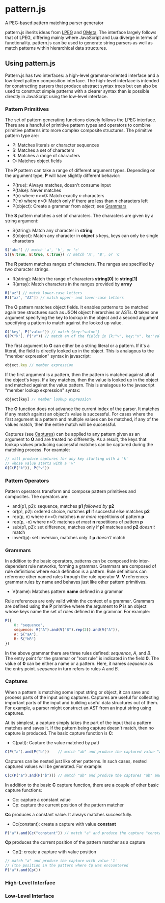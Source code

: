 pattern.js
==========

A PEG-based pattern matching parser generator

pattern.js iherits ideas from [LPEG](http://www.inf.puc-rio.br/~roberto/lpeg/) and [OMeta](http://tinlizzie.org/ometa/).  The interface largely follows that of LPEG, differing mainly where JavaScript and Lua diverge in terms of functionality. pattern.js can be used to generate string parsers as well as match patterns within hierarchical data structures.


## Using pattern.js ##
Pattern.js has two interfaces: a high-level grammar-oriented interface and a low-level pattern composition interface.  The high-level interface is intended for constructing parsers that produce abstract syntax trees but can also be used to construct simple patterns with a clearer syntax than is possible directly in JavaScript using the low-level interface.

### Pattern Primitives ###
The set of pattern generating functions closely follows the LPEG interface.  There are a handful of primitive pattern types and operators to combine primitive patterns into more complex composite structures.  The primitive pattern type are:

* P: Matches literals or character sequences
* S: Matches a set of characters
* R: Matches a range of characters
* O: Matches object fields

The __P__ pattern can take a range of different argument types.  Depending on the argument type, __P__ will have slightly different behavior:

* P(true): Always matches, doesn't consume input
* P(false): Never matches
* P(n) where n>=0: Match exactly *n* characters
* P(-n) where n>0: Match only if there are less than *n* characters left
* P(object): Create a grammar from *object*, see [Grammars](#Grammars)

The __S__ pattern matches a set of characters.  The characters are given by a string argument:

* S(string): Match any character in __string__
* S(object): Match any character in __object__'s keys, keys can only be single characters

```js
S("abc") // match 'a', 'b', or 'c'
S({A:true, B:true, C:true}) // match 'A', 'B', or 'C
```

The __R__ pattern matches ranges of characters.  The ranges are specified by two character strings.

* R(string): Match the range of characters __string[0]__ to __string[1]__
* R(array): Match characters in the ranges provided by __array__

```js
R("az") // match lower-case letters
R(["az", "AZ"]) // match upper- and lower-case letters
```

The __O__ pattern matches object fields.  It enables patterns to be matched again tree structures such as JSON object hierarchies or ASTs.  __O__ takes one argument specifying the key to lookup in the object and a second argument specifying a pattern to match against the looked up value.

```js
O("key", P("value")) // match {key:"value"}
O(P("k"), P("v")) // match an of the fields in {k:"v", key:"v", ke:"value"}
```

The first argument to __O__ can either be a string literal or a pattern.  If it's a literal, the field is directly looked up in the object.  This is analagous to the "member expression" syntax in javascript:

```js
object.key // member expression
```

If the first argument is a pattern, then the pattern is matched against all of the object's keys.  If a key matches, then the value is looked up in the object and matched against the value pattern.  This is analagous to the javascript "member lookup expression" syntax:

```js
object[key] // member lookup expression
```

The __O__ function does not advance the current index of the parser.  It matches if any match against an object's value is successful.  For cases where the first argument is a pattern and multiple values can be matched, if any of the values match, then the entire match will be successful.

Captures (see [Captures](Captures)) can be applied to any pattern given as an argument to __O__ and are treated no differently.  As a result, the keys that lookup values producing successful matches can be captured during the matching process.  For example:

```js
// will produce captures for any key starting with a 'k' 
// whose value starts with a 'v'
O(C(P("k")), P("v"))
```

### Pattern Operators ###
Pattern operators transform and compose pattern primitives and composites.  The operators are:

* and(p1, p2): sequence, matches __p1__ *followed by* __p2__
* or(p1, p2): ordered choice, matches __p1__ if succesful else matches __p2__
* rep(p, n) where n>=0: matches __n__ *or more* repetitions of pattern __p__
* rep(p, -n) where n>0: matches *at most* __n__ repetitions of pattern __p__
* sub(p1, p2): set difference, matches only if __p1__ matches and __p2__ *doesn't* match
* invert(p): set inversion, matches only if __p__ *doesn't* match

### <a name="Grammars">Grammars</a> ###
In addition to the basic operators, patterns can be composed into inter-dependent rule networks, forming a grammar.  Grammars are composed of rule definitions where each definition is a pattern.  Rule definitions can reference other named rules through the rule operator __V__.  __V__ references grammar rules by name and behaves just like other pattern primitives.

* V(name): Matches pattern __name__ defined in a grammar

Rule references are only valid within the context of a grammar.  Grammars are defined using the __P__ primitive where the argument to __P__ is an object whose keys name the set of rules defined in the grammar.  For example:

```js
P({
	0: "sequence",
	sequence: V("A").and(V("B").rep(2)).and(V("A")),
	A: S("aA"),
	B: S("bB")
})
```

In the above grammar there are three rules defined: *sequence*, *A*, and *B*.  The entry point for the grammar or "root rule" is indicated in the field __0__.  The value of __0__ can be either a name or a pattern.  Here, it names *sequence* as the entry point.  *sequence* in turn refers to rules *A* and *B*.

### <a name="Captures">Captures</a> ###
When a pattern is matching some input string or object, it can save and process parts of the input using captures.  Captures are useful for collecting important parts of the input and building useful data structures out of them.  For example, a parser might construct an AST from an input string using captures.

At its simplest, a capture simply takes the part of the input that a pattern matches and saves it.  If the pattern being capture doesn't match, then no capture is produced.  The basic capture function is __C__:

* C(patt): Capture the value matched by patt

```js
C(P("a").and(P("b"))	// match "ab" and produce the captured value "a"
```

Captures can be nested just like other patterns.  In such cases, nested captured values will be generated.  For example:

```js
C(C(P("a").and(P("b"))) // match "ab" and produce the captures "ab" and "a"
```

In addition to the basic __C__ capture function, there are a couple of other basic capture functions:

* Cc: capture a constant value
* Cp: capture the current position of the pattern matcher

__Cc__ produces a constant value. It always matches successfully.

* Cc(constant): create a capture with value __constant__

```js
P("a").and(Cc("constant")) // match "a" and produce the capture "constant"
```

__Cp__ produces the current position of the pattern matcher as a capture

* Cp(): create a capture with value position

```js
// match "a" and produce the capture with value '1' 
// (the position in the pattern where Cp was encountered
P("a").and(Cp()) 
```

### High-Level Interface ###

### Low-Level Interface ###